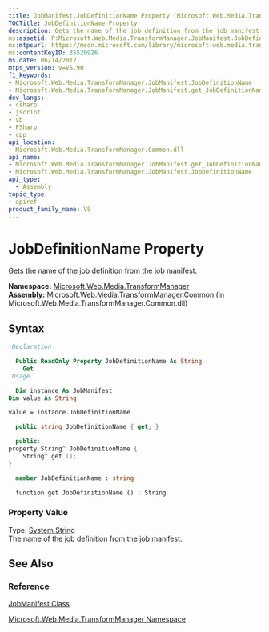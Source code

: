 ```yaml
---
title: JobManifest.JobDefinitionName Property (Microsoft.Web.Media.TransformManager)
TOCTitle: JobDefinitionName Property
description: Gets the name of the job definition from the job manifest.
ms:assetid: P:Microsoft.Web.Media.TransformManager.JobManifest.JobDefinitionName
ms:mtpsurl: https://msdn.microsoft.com/library/microsoft.web.media.transformmanager.jobmanifest.jobdefinitionname(v=VS.90)
ms:contentKeyID: 35520926
ms.date: 06/14/2012
mtps_version: v=VS.90
f1_keywords:
- Microsoft.Web.Media.TransformManager.JobManifest.JobDefinitionName
- Microsoft.Web.Media.TransformManager.JobManifest.get_JobDefinitionName
dev_langs:
- csharp
- jscript
- vb
- FSharp
- cpp
api_location:
- Microsoft.Web.Media.TransformManager.Common.dll
api_name:
- Microsoft.Web.Media.TransformManager.JobManifest.get_JobDefinitionName
- Microsoft.Web.Media.TransformManager.JobManifest.JobDefinitionName
api_type:
  - Assembly
topic_type:
- apiref
product_family_name: VS
---
```


# JobDefinitionName Property

Gets the name of the job definition from the job manifest.

**Namespace:**  [Microsoft.Web.Media.TransformManager](microsoft-web-media-transformmanager-namespace.md)  
**Assembly:**  Microsoft.Web.Media.TransformManager.Common (in Microsoft.Web.Media.TransformManager.Common.dll)

## Syntax

```vb
'Declaration

  Public ReadOnly Property JobDefinitionName As String
    Get
'Usage

  Dim instance As JobManifest
Dim value As String

value = instance.JobDefinitionName
```

```csharp
  public string JobDefinitionName { get; }
```

```cpp
  public:
property String^ JobDefinitionName {
    String^ get ();
}
```

``` fsharp
  member JobDefinitionName : string
```

```jscript
  function get JobDefinitionName () : String
```

### Property Value

Type: [System.String](https://msdn.microsoft.com/library/s1wwdcbf)  
The name of the job definition from the job manifest.  

## See Also

### Reference

[JobManifest Class](jobmanifest-class-microsoft-web-media-transformmanager.md)

[Microsoft.Web.Media.TransformManager Namespace](microsoft-web-media-transformmanager-namespace.md)
